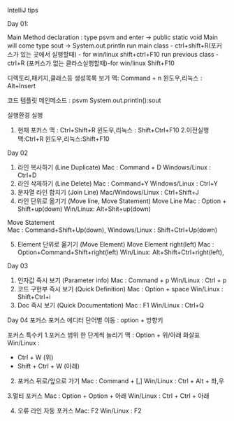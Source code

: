 IntelliJ tips 

Day 01:

Main Method declaration : type psvm and enter -> public static void Main will come
type sout -> System.out.println
run main class - ctrl+shift+R(포커스가 있는 곳에서 실행할때) - for win/linux shift+ctrl+F10
run previous class - ctrl+R  (포커스가 없는 클라스실행할때)-for win/linux Shift+F10

디렉토리,패키지,클래스등 생성목록 보기
맥: Command + n
윈도우,리눅스 : Alt+Insert

코드 템플릿
메인메소드 : psvm
System.out.println():sout


실행환경 실행
1. 현재 포커스
맥 : Ctrl+Shift+R
윈도우,리눅스 : Shift+Ctrl+F10
2.이전실행
맥:Ctrl+R
윈도우,리눅스:Shift+F10

Day 02
1. 라인 복사하기 (Line Duplicate)
Mac : Command + D
Windows/Linux : Ctrl+D
2. 라인 삭제하기 (Line Delete)
Mac : Command+Y
Windows/Linux : Ctrl+Y
3. 문자열 라인 합치기 (Join Line) 
Mac/Windows/Linux : Ctrl+Shift+J
4. 라인 단위로 옮기기 (Move line, Move Statement)
Move Line
Mac : Option + Shift+up(down)
Win/Linux: Alt+Shit+up(down)

Move Statement  
Mac : Command+Shift+Up(down), 
Windows/Linux : Shift+Ctrl+Up(down)

5. Element 단위로 옮기기 (Move Element)
Move Element right(left)
Mac : Option+Command+Shift+right(left)
Win/Linux: Alt+Shift+Ctrl+right(left), 

Day 03
1. 인자값 즉시 보기 (Parameter info)
Mac : Command + p
Win/Linux : Ctrl + p
2. 코드 구현부 즉시 보기 (Quick Definition)
Mac : Option + space 
Win/Linux : Shift+Ctrl+i
3. Doc 즉시 보기 (Quick Documentation)
Mac : F1
Win/Linux : Ctrl+Q

Day 04
포커스
포커스 에디터
단어별 이동 : option + 방향키

포커스 특수키
1.포커스 범위 한 단계씩 늘리기
맥 : Option + 위/아래 화살표
Win/Linux : 
- Ctrl + W (위)
- Shift + Ctrl + W (아래)

2. 포커스 뒤로/앞으로 가기
Mac : Command + [,]
Win/Linux : Ctrl + Alt + 좌,우

3.멀티 포커스
Mac : Option + Option + 아래
Win/Linux : Ctrl + Ctrl + 아래

4. 오류 라인 자동 포커스 
Mac: F2
Win/Linux : F2

